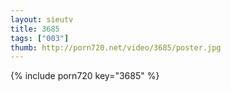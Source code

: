 ```yaml
--- 
layout: sieutv
title: 3685
tags: ["003"]
thumb: http://porn720.net/video/3685/poster.jpg
---
```

{% include porn720 key="3685" %} 
